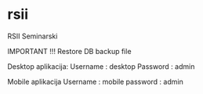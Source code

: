 # rsii
RSII Seminarski

IMPORTANT !!! 
Restore DB backup file

Desktop aplikacija:
  Username : desktop
  Password : admin
  
Mobile aplikacija
  Username : mobile
  password : admin
